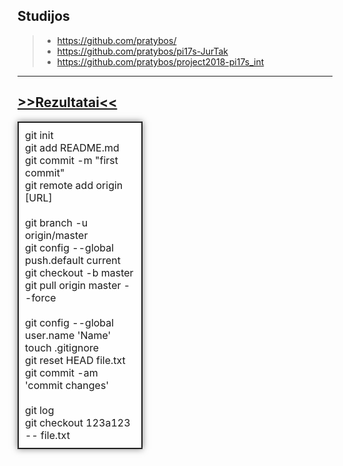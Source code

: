 ## Studijos
> - https://github.com/pratybos/
> - https://github.com/pratybos/pi17s-JurTak
> - https://github.com/pratybos/project2018-pi17s_int
---
<a href="https://docs.google.com/spreadsheets/d/e/2PACX-1vTNi2q4gZA2wqWGSDFSN8FsdLK6-DrkADRIGVkNSTlQgpIXUDZCL-D_DdDNadCtw77WbTbxaZf3ZwrX/pubhtml?gid=1450898108&single=true">>>Rezultatai<<</a>
---

<TABLE style="width:200px;box-shadow: 0 0 10px rgba(0,0,0,0.5);border:none;" cellspacing="0" cellpadding="0"><TBODY>
	<TR>
		<TD style="border:2px ridge #404040;background-color:rgba(255,255,255,0.8);padding:10px;">
git init<br>
git add README.md<br>
git commit -m "first commit"<br>
git remote add origin [URL]<br>
<br>
git branch -u origin/master<br>
git config --global push.default current<br>
git checkout -b master<br>
git pull origin master --force<br>
<br>
git config --global user.name 'Name'<br>
touch .gitignore<br>
git reset HEAD file.txt<br>
git commit -am 'commit changes'<br>
<br>
git log<br>
git checkout 123a123 -- file.txt<br>
		</TD>
	</TR>
</TBODY></TABLE>

